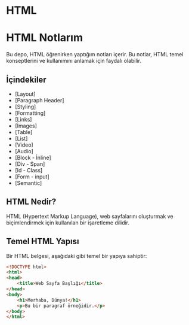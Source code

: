 # HTML
# HTML Notlarım

Bu depo, HTML öğrenirken yaptığım notları içerir. Bu notlar, HTML temel konseptlerini ve kullanımını anlamak için faydalı olabilir.

## İçindekiler

- [Layout]
- [Paragraph Header]
- [Styling]
- [Formatting]
- [Links]
- [İmages]
- [Table]
- [List]
- [Video]
- [Audio]
- [Block - İnline]
- [Div - Span]
- [Id - Class]
- [Form - input]
- [Semantic]
## HTML Nedir?

HTML (Hypertext Markup Language), web sayfalarını oluşturmak ve biçimlendirmek için kullanılan bir işaretleme dilidir.

## Temel HTML Yapısı

Bir HTML belgesi, aşağıdaki gibi temel bir yapıya sahiptir:

```html
<!DOCTYPE html>
<html>
<head>
    <title>Web Sayfa Başlığı</title>
</head>
<body>
    <h1>Merhaba, Dünya!</h1>
    <p>Bu bir paragraf örneğidir.</p>
</body>
</html>
